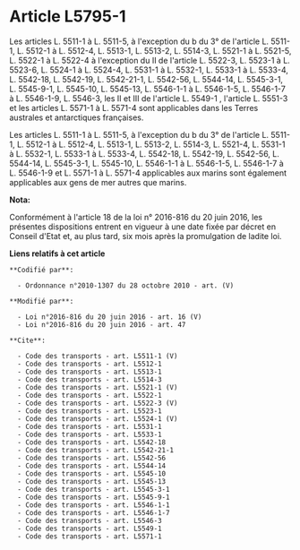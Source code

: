 # Article L5795-1

Les articles L. 5511-1 à L. 5511-5,  à l'exception du b du 3° de l'article L. 5511-1, 
L. 5512-1 à L. 5512-4, L. 5513-1, L. 5513-2, L. 5514-3, L. 5521-1 à L. 5521-5, L. 5522-1 à L. 5522-4 à l'exception du II de
l'article L. 5522-3, L. 5523-1 à L. 5523-6, L. 5524-1 à L. 5524-4, L. 5531-1 à L. 5532-1, 
L. 5533-1 à L. 5533-4, L. 5542-18, L. 5542-19, L. 5542-21-1, L. 5542-56, L. 5544-14, L. 5545-3-1, L. 5545-9-1, L. 5545-10, L.
5545-13, L. 5546-1-1 à L. 5546-1-5, 
L. 5546-1-7 à L. 5546-1-9, 
L. 5546-3, les II et III de l'article L. 5549-1 , l'article L. 5551-3  et les articles L. 5571-1 à L. 5571-4 sont applicables
dans les Terres australes et antarctiques françaises. 

Les articles L. 5511-1 à L. 5511-5, à l'exception du b du 3° de l'article L. 5511-1, L. 5512-1 à L. 5512-4, L. 5513-1, L.
5513-2, L. 5514-3, L. 5521-4, L. 5531-1 à L. 5532-1, L. 5533-1 à L. 5533-4, L. 5542-18, L. 5542-19, L. 5542-56, L. 5544-14,
L. 5545-3-1, L. 5545-10, L. 5546-1-1 à L. 5546-1-5, L. 5546-1-7 à L. 5546-1-9 et L. 5571-1 à L. 5571-4 applicables aux marins
sont également applicables aux gens de mer autres que marins.

**Nota:**

Conformément à l'article 18 de la loi n° 2016-816 du 20 juin 2016, les présentes dispositions entrent en vigueur à une date
fixée par décret en Conseil d'Etat et, au plus tard, six mois après la promulgation de ladite loi.

**Liens relatifs à cet article**

	**Codifié par**:

	  - Ordonnance n°2010-1307 du 28 octobre 2010 - art. (V)

	**Modifié par**:

	  - Loi n°2016-816 du 20 juin 2016 - art. 16 (V)
	  - Loi n°2016-816 du 20 juin 2016 - art. 47

	**Cite**:

	  - Code des transports - art. L5511-1 (V)
	  - Code des transports - art. L5512-1
	  - Code des transports - art. L5513-1
	  - Code des transports - art. L5514-3
	  - Code des transports - art. L5521-1 (V)
	  - Code des transports - art. L5522-1
	  - Code des transports - art. L5522-3 (V)
	  - Code des transports - art. L5523-1
	  - Code des transports - art. L5524-1 (V)
	  - Code des transports - art. L5531-1
	  - Code des transports - art. L5533-1
	  - Code des transports - art. L5542-18
	  - Code des transports - art. L5542-21-1
	  - Code des transports - art. L5542-56
	  - Code des transports - art. L5544-14
	  - Code des transports - art. L5545-10
	  - Code des transports - art. L5545-13
	  - Code des transports - art. L5545-3-1
	  - Code des transports - art. L5545-9-1
	  - Code des transports - art. L5546-1-1
	  - Code des transports - art. L5546-1-7
	  - Code des transports - art. L5546-3
	  - Code des transports - art. L5549-1
	  - Code des transports - art. L5571-1

